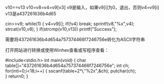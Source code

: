 v10==v13
v10=v8=v4=v9[v3]
v9是输入，如果v9[i]为0，退出，否则v4=v9[i]
v13是a437261636b4d65

cin>>v9;
while(1)
{
    v4=v9[i];
    if(!v4)
        break;
    sprintf(v8,"%x",v4);
    strcat(v10,v8);
}
if(strcmp(v10,v13))
    printf("Success");

需要将437261636b4d654a757374466f7246756e转化为ASCII字符串

打开网站进行转换或使用Winhex查看或写程序查看：

#include<stdio.h>
int main(void)
{
    char table[]="437261636b4d654a757374466f7246756e";
    int ch;
    for(inti=0;i<18;i++)
    {
        sscanf(table+2*i,"%2x",&ch);
        putchar(ch);    
    }
    return0;
}
